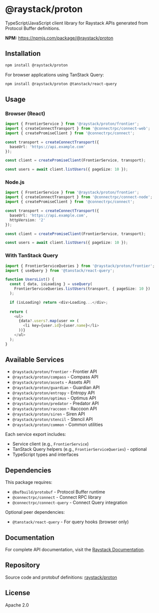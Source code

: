 # @raystack/proton

TypeScript/JavaScript client library for Raystack APIs generated from Protocol Buffer definitions.

**NPM:** https://npmjs.com/package/@raystack/proton

## Installation

```bash
npm install @raystack/proton
```

For browser applications using TanStack Query:
```bash
npm install @raystack/proton @tanstack/react-query
```

## Usage

### Browser (React)

```typescript
import { FrontierService } from '@raystack/proton/frontier';
import { createConnectTransport } from '@connectrpc/connect-web';
import { createPromiseClient } from '@connectrpc/connect';

const transport = createConnectTransport({
  baseUrl: 'https://api.example.com'
});

const client = createPromiseClient(FrontierService, transport);

const users = await client.listUsers({ pageSize: 10 });
```

### Node.js

```typescript
import { FrontierService } from '@raystack/proton/frontier';
import { createConnectTransport } from '@connectrpc/connect-node';
import { createPromiseClient } from '@connectrpc/connect';

const transport = createConnectTransport({
  baseUrl: 'https://api.example.com',
  httpVersion: '2'
});

const client = createPromiseClient(FrontierService, transport);

const users = await client.listUsers({ pageSize: 10 });
```

### With TanStack Query

```typescript
import { FrontierServiceQueries } from '@raystack/proton/frontier';
import { useQuery } from '@tanstack/react-query';

function UsersList() {
  const { data, isLoading } = useQuery(
    FrontierServiceQueries.listUsers(transport, { pageSize: 10 })
  );

  if (isLoading) return <div>Loading...</div>;
  
  return (
    <ul>
      {data?.users?.map(user => (
        <li key={user.id}>{user.name}</li>
      ))}
    </ul>
  );
}
```

## Available Services

- `@raystack/proton/frontier` - Frontier API
- `@raystack/proton/compass` - Compass API  
- `@raystack/proton/assets` - Assets API
- `@raystack/proton/guardian` - Guardian API
- `@raystack/proton/entropy` - Entropy API
- `@raystack/proton/optimus` - Optimus API
- `@raystack/proton/predator` - Predator API
- `@raystack/proton/raccoon` - Raccoon API
- `@raystack/proton/siren` - Siren API
- `@raystack/proton/stencil` - Stencil API
- `@raystack/proton/common` - Common utilities

Each service export includes:
- Service client (e.g., `FrontierService`)
- TanStack Query helpers (e.g., `FrontierServiceQueries`) - optional
- TypeScript types and interfaces

## Dependencies

This package requires:
- `@bufbuild/protobuf` - Protocol Buffer runtime
- `@connectrpc/connect` - Connect RPC library
- `@connectrpc/connect-query` - Connect Query integration

Optional peer dependencies:
- `@tanstack/react-query` - For query hooks (browser only)

## Documentation

For complete API documentation, visit the [Raystack Documentation](https://raystack.org/).

## Repository

Source code and protobuf definitions: [raystack/proton](https://github.com/raystack/proton)

## License

Apache 2.0